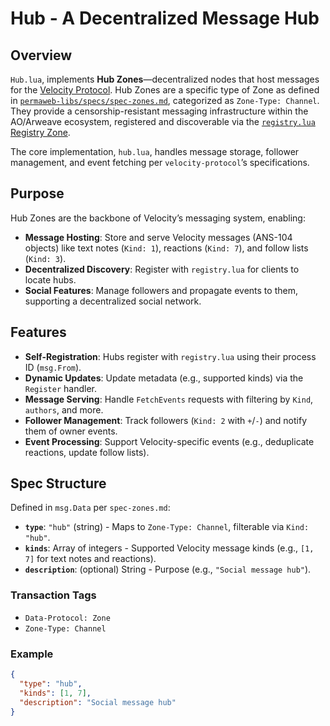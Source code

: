 # Hub - A Decentralized Message Hub

## Overview

`Hub.lua`, implements **Hub Zones**—decentralized nodes that host messages for the [Velocity Protocol](https://github.com/SpaceTurtle-Dao/velocity-protocol). Hub Zones are a specific type of Zone as defined in [`permaweb-libs/specs/spec-zones.md`](https://github.com/permaweb/permaweb-libs/blob/main/specs/spec-zones.md), categorized as `Zone-Type: Channel`. They provide a censorship-resistant messaging infrastructure within the AO/Arweave ecosystem, registered and discoverable via the [`registry.lua` Registry Zone](https://github.com/SpaceTurtle-Dao/Zones).

The core implementation, `hub.lua`, handles message storage, follower management, and event fetching per `velocity-protocol`’s specifications.

## Purpose

Hub Zones are the backbone of Velocity’s messaging system, enabling:
- **Message Hosting**: Store and serve Velocity messages (ANS-104 objects) like text notes (`Kind: 1`), reactions (`Kind: 7`), and follow lists (`Kind: 3`).
- **Decentralized Discovery**: Register with `registry.lua` for clients to locate hubs.
- **Social Features**: Manage followers and propagate events to them, supporting a decentralized social network.

## Features

- **Self-Registration**: Hubs register with `registry.lua` using their process ID (`msg.From`).
- **Dynamic Updates**: Update metadata (e.g., supported kinds) via the `Register` handler.
- **Message Serving**: Handle `FetchEvents` requests with filtering by `Kind`, `authors`, and more.
- **Follower Management**: Track followers (`Kind: 2` with `+`/`-`) and notify them of owner events.
- **Event Processing**: Support Velocity-specific events (e.g., deduplicate reactions, update follow lists).

## Spec Structure
Defined in `msg.Data` per `spec-zones.md`:
- **`type`**: `"hub"` (string) - Maps to `Zone-Type: Channel`, filterable via `Kind: "hub"`.
- **`kinds`**: Array of integers - Supported Velocity message kinds (e.g., `[1, 7]` for text notes and reactions).
- **`description`**: (optional) String - Purpose (e.g., `"Social message hub"`).

### Transaction Tags
- `Data-Protocol: Zone`
- `Zone-Type: Channel`

### Example
```json
{
  "type": "hub",
  "kinds": [1, 7],
  "description": "Social message hub"
}